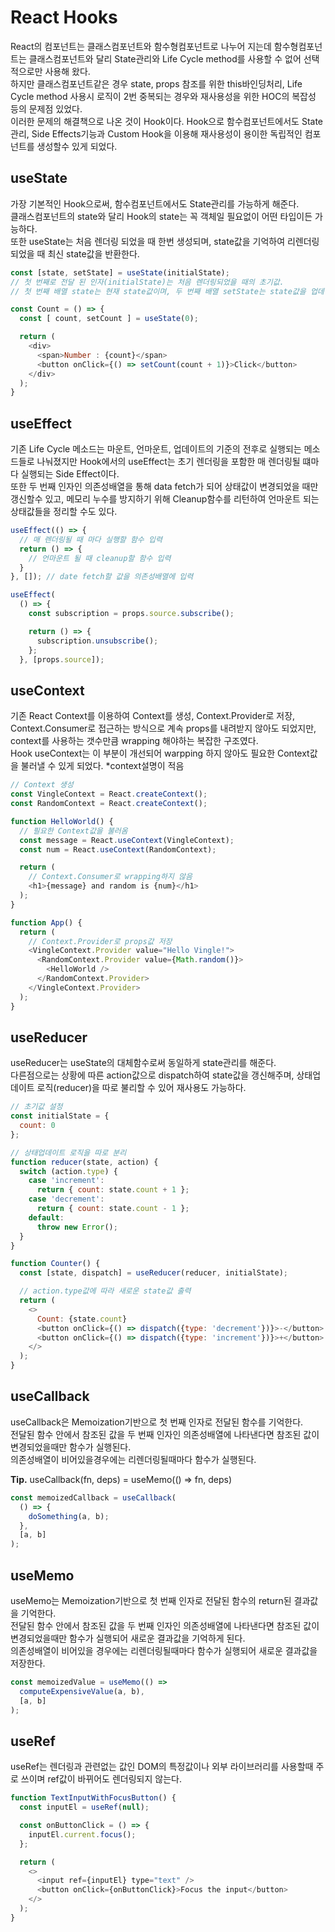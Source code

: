 # React Hooks
React의 컴포넌트는 클래스컴포넌트와 함수형컴포넌트로 나누어 지는데
함수형컴포넌트는 클래스컴포넌트와 달리 State관리와 Life Cycle method를 사용할 수 없어 선택적으로만 사용해 왔다.  
하지만 클래스컴포넌트같은 경우 state, props 참조를 위한 this바인딩처리, Life Cycle method 사용시 로직이 2번 중복되는 경우와 재사용성을 위한 HOC의 복잡성 등의 문제점 있었다.  
이러한 문제의 해결책으로 나온 것이 Hook이다. Hook으로 함수컴포넌트에서도 State관리, Side Effects기능과 Custom Hook을 이용해 재사용성이 용이한 독립적인 컴포넌트를 생성할수 있게 되었다.

## useState
가장 기본적인 Hook으로써, 함수컴포넌트에서도 State관리를 가능하게 해준다.  
클래스컴포넌트의 state와 달리 Hook의 state는 꼭 객체일 필요없이 어떤 타입이든 가능하다.  
또한 useState는 처음 렌더링 되었을 때 한번 생성되며, state값을 기억하여 리렌더링 되었을 때 최신 state값을 반환한다.  

```js
const [state, setState] = useState(initialState);
// 첫 번째로 전달 된 인자(initialState)는 처음 렌더링되었을 때의 초기값.
// 첫 번째 배열 state는 현재 state값이며, 두 번째 배열 setState는 state값을 업데이트하는 함수.
```

```js
const Count = () => {
  const [ count, setCount ] = useState(0);

  return (
    <div>
      <span>Number : {count}</span>
      <button onClick={() => setCount(count + 1)}>Click</button>
    </div>
  );
}
```

## useEffect
기존 Life Cycle 메소드는 마운트, 언마운트, 업데이트의 기준의 전후로 실행되는 메소드들로 나눠졌지만 Hook에서의 useEffect는 초기 렌더링을 포함한 매 렌더링될 떄마다 실행되는 Side Effect이다.  
또한 두 번째 인자인 의존성배열을 통해 data fetch가 되어 상태값이 변경되었을 때만 갱신할수 있고, 메모리 누수를 방지하기 위해 Cleanup함수를 리턴하여 언마운트 되는 상태값들을 정리할 수도 있다.  

```js
useEffect(() => {
  // 매 렌더링될 때 마다 실행할 함수 입력
  return () => {
    // 언마운트 될 때 cleanup할 함수 입력
  }
}, []); // date fetch할 값을 의존성배열에 입력
```

```js
useEffect(
  () => {
    const subscription = props.source.subscribe();

    return () => {
      subscription.unsubscribe();
    };
  }, [props.source]);
```

## useContext
기존 React Context를 이용하여 Context를 생성, Context.Provider로 저장, Context.Consumer로 접근하는 방식으로 계속 props를 내려받지 않아도 되었지만, context를 사용하는 갯수만큼 wrapping 해야하는 복잡한 구조였다.  
Hook useContext는 이 부분이 개선되어 warpping 하지 않아도 필요한 Context값을 불러낼 수 있게 되었다.  *context설명이 적음

```js
// Context 생성
const VingleContext = React.createContext();
const RandomContext = React.createContext();

function HelloWorld() {
  // 필요한 Context값을 불러옴
  const message = React.useContext(VingleContext);
  const num = React.useContext(RandomContext);

  return (
    // Context.Consumer로 wrapping하지 않음
    <h1>{message} and random is {num}</h1>
  );
}

function App() {
  return (
    // Context.Provider로 props값 저장
    <VingleContext.Provider value="Hello Vingle!">
      <RandomContext.Provider value={Math.random()}>
        <HelloWorld />
      </RandomContext.Provider>
    </VingleContext.Provider>
  );
}
```

## useReducer
useReducer는 useState의 대체함수로써 동일하게 state관리를 해준다.  
다른점으로는 상황에 따른 action값으로 dispatch하여 state값을 갱신해주며, 상태업데이트 로직(reducer)을 따로 불리할 수 있어 재사용도 가능하다.  

```js
// 초기값 설정
const initialState = {
  count: 0
};

// 상태업데이트 로직을 따로 분리
function reducer(state, action) {
  switch (action.type) {
    case 'increment':
      return { count: state.count + 1 };
    case 'decrement':
      return { count: state.count - 1 };
    default:
      throw new Error();
  }
}

function Counter() {
  const [state, dispatch] = useReducer(reducer, initialState);

  // action.type값에 따라 새로운 state값 출력
  return (
    <>
      Count: {state.count}
      <button onClick={() => dispatch({type: 'decrement'})}>-</button>
      <button onClick={() => dispatch({type: 'increment'})}>+</button>
    </>
  );
}
```

## useCallback
useCallback은 Memoization기반으로 첫 번째 인자로 전달된 함수를 기억한다.  
전달된 함수 안에서 참조된 값을 두 번째 인자인 의존성배열에 나타낸다면 참조된 값이 변경되었을때만 함수가 실행된다.  
의존성배열이 비어있을경우에는 리렌더링될때마다 함수가 실행된다.  

**Tip.** useCallback(fn, deps) = useMemo(() => fn, deps)

```js
const memoizedCallback = useCallback(
  () => {
    doSomething(a, b);
  },
  [a, b]
);
```

## useMemo
useMemo는 Memoization기반으로 첫 번째 인자로 전달된 함수의 return된 결과값을 기억한다.  
전달된 함수 안에서 참조된 값을 두 번째 인자인 의존성배열에 나타낸다면 참조된 값이 변경되었을때만 함수가 실행되어 새로운 결과값을 기억하게 된다.  
의존성배열이 비어있을 경우에는 리렌더링될때마다 함수가 실행되어 새로운 결과값을 저장한다.  

```js
const memoizedValue = useMemo(() =>
  computeExpensiveValue(a, b),
  [a, b]
);

```

## useRef
useRef는 렌더링과 관련없는 값인 DOM의 특정값이나 외부 라이브러리를 사용할때 주로 쓰이며 ref값이 바뀌어도 렌더링되지 않는다.   

```js
function TextInputWithFocusButton() {
  const inputEl = useRef(null);

  const onButtonClick = () => {
    inputEl.current.focus();
  };

  return (
    <>
      <input ref={inputEl} type="text" />
      <button onClick={onButtonClick}>Focus the input</button>
    </>
  );
}
```
